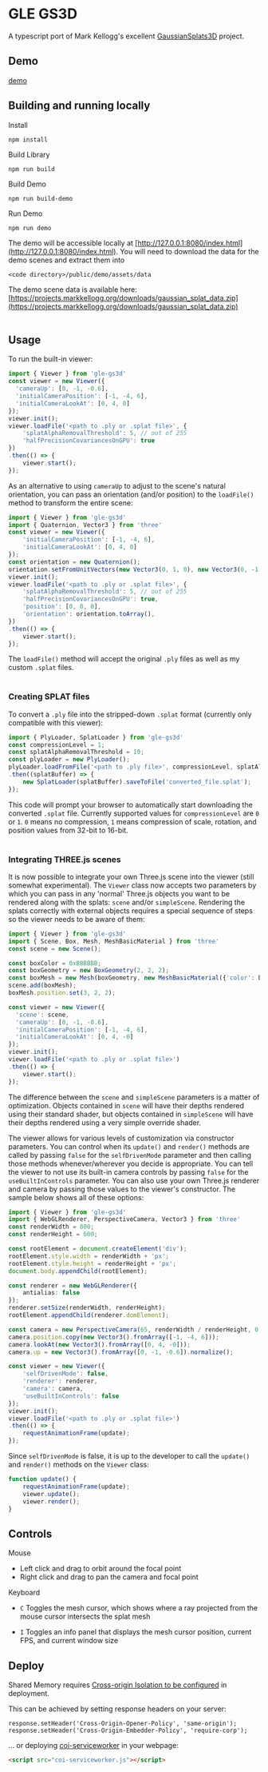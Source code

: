 # GLE GS3D
A typescript port of Mark Kellogg's excellent [GaussianSplats3D](https://github.com/mkkellogg/GaussianSplats3D) project.

## Demo
[demo](https://gle-scene-components.vercel.app/?path=/story/gle-scene-components-scene--gaussian-splat-clouds)

## Building and running locally
Install
```
npm install
```
Build Library
```
npm run build
```
Build Demo
```
npm run build-demo
```
Run Demo
```
npm run demo
```
The demo will be accessible locally at [http://127.0.0.1:8080/index.html](http://127.0.0.1:8080/index.html). You will need to download the data for the demo scenes and extract them into 
```
<code directory>/public/demo/assets/data
```
The demo scene data is available here: [https://projects.markkellogg.org/downloads/gaussian_splat_data.zip](https://projects.markkellogg.org/downloads/gaussian_splat_data.zip)
<br>
<br>
## Usage

To run the built-in viewer:

```typescript
import { Viewer } from 'gle-gs3d'
const viewer = new Viewer({
  'cameraUp': [0, -1, -0.6],
  'initialCameraPosition': [-1, -4, 6],
  'initialCameraLookAt': [0, 4, 0]
});
viewer.init();
viewer.loadFile('<path to .ply or .splat file>', {
    'splatAlphaRemovalThreshold': 5, // out of 255
    'halfPrecisionCovariancesOnGPU': true
})
.then(() => {
    viewer.start();
});
```
As an alternative to using `cameraUp` to adjust to the scene's natural orientation, you can pass an orientation (and/or position) to the `loadFile()` method to transform the entire scene:
```typescript
import { Viewer } from 'gle-gs3d'
import { Quaternion, Vector3 } from 'three'
const viewer = new Viewer({
    'initialCameraPosition': [-1, -4, 6],
    'initialCameraLookAt': [0, 4, 0]
});
const orientation = new Quaternion();
orientation.setFromUnitVectors(new Vector3(0, 1, 0), new Vector3(0, -1, 0.6).normalize());
viewer.init();
viewer.loadFile('<path to .ply or .splat file>', {
    'splatAlphaRemovalThreshold': 5, // out of 255
    'halfPrecisionCovariancesOnGPU': true,
    'position': [0, 0, 0],
    'orientation': orientation.toArray(),
})
.then(() => {
    viewer.start();
});
```

The `loadFile()` method will accept the original `.ply` files as well as my custom `.splat` files.
<br>
<br>
### Creating SPLAT files
To convert a `.ply` file into the stripped-down `.splat` format (currently only compatible with this viewer):

```typescript
import { PlyLoader, SplatLoader } from 'gle-gs3d'
const compressionLevel = 1;
const splatAlphaRemovalThreshold = 10;
const plyLoader = new PlyLoader();
plyLoader.loadFromFile('<path to .ply file>', compressionLevel, splatAlphaRemovalThreshold)
.then((splatBuffer) => {
    new SplatLoader(splatBuffer).saveToFile('converted_file.splat');
});
```
This code will prompt your browser to automatically start downloading the converted `.splat` file. Currently supported values for `compressionLevel` are `0` or `1`. `0` means no compression, `1` means compression of scale, rotation, and position values from 32-bit to 16-bit.
<br>
<br>
### Integrating THREE.js scenes
It is now possible to integrate your own Three.js scene into the viewer (still somewhat experimental). The `Viewer` class now accepts two parameters by which you can pass in any 'normal' Three.js objects you want to be rendered along with the splats: `scene` and/or `simpleScene`. Rendering the splats correctly with external objects requires a special sequence of steps so the viewer needs to be aware of them:
```typescript
import { Viewer } from 'gle-gs3d'
import { Scene, Box, Mesh, MeshBasicMaterial } from 'three'
const scene = new Scene();

const boxColor = 0xBBBBBB;
const boxGeometry = new BoxGeometry(2, 2, 2);
const boxMesh = new Mesh(boxGeometry, new MeshBasicMaterial({'color': boxColor}));
scene.add(boxMesh);
boxMesh.position.set(3, 2, 2);

const viewer = new Viewer({
  'scene': scene,
  'cameraUp': [0, -1, -0.6],
  'initialCameraPosition': [-1, -4, 6],
  'initialCameraLookAt': [0, 4, -0]
});
viewer.init();
viewer.loadFile('<path to .ply or .splat file>')
.then(() => {
    viewer.start();
});
```
The difference between the `scene` and `simpleScene` parameters is a matter of optimization. Objects contained in `scene` will have their depths rendered using their standard shader, but objects contained in `simpleScene` will have their depths rendered using a very simple override shader.

The viewer allows for various levels of customization via constructor parameters. You can control when its `update()` and `render()` methods are called by passing `false` for the `selfDrivenMode` parameter and then calling those methods whenever/wherever you decide is appropriate. You can tell the viewer to not use its built-in camera controls by passing `false` for the `useBuiltInControls` parameter. You can also use your own Three.js renderer and camera by passing those values to the viewer's constructor. The sample below shows all of these options:

```typescript
import { Viewer } from 'gle-gs3d'
import { WebGLRenderer, PerspectiveCamera, Vector3 } from 'three'
const renderWidth = 800;
const renderHeight = 600;

const rootElement = document.createElement('div');
rootElement.style.width = renderWidth + 'px';
rootElement.style.height = renderHeight + 'px';
document.body.appendChild(rootElement);

const renderer = new WebGLRenderer({
    antialias: false
});
renderer.setSize(renderWidth, renderHeight);
rootElement.appendChild(renderer.domElement);

const camera = new PerspectiveCamera(65, renderWidth / renderHeight, 0.1, 500);
camera.position.copy(new Vector3().fromArray([-1, -4, 6]));
camera.lookAt(new Vector3().fromArray([0, 4, -0]));
camera.up = new Vector3().fromArray([0, -1, -0.6]).normalize();

const viewer = new Viewer({
    'selfDrivenMode': false,
    'renderer': renderer,
    'camera': camera,
    'useBuiltInControls': false
});
viewer.init();
viewer.loadFile('<path to .ply or .splat file>')
.then(() => {
    requestAnimationFrame(update);
});
```
Since `selfDrivenMode` is false, it is up to the developer to call the `update()` and `render()` methods on the `Viewer` class:
```typescript
function update() {
    requestAnimationFrame(update);
    viewer.update();
    viewer.render();
}
```
## Controls
Mouse
- Left click and drag to orbit around the focal point
- Right click and drag to pan the camera and focal point
  
Keyboard
- `C` Toggles the mesh cursor, which shows where a ray projected from the mouse cursor intersects the splat mesh

- `I` Toggles an info panel that displays the mesh cursor position, current FPS, and current window size
## Deploy
Shared Memory requires [Cross-origin Isolation to be configured](https://web.dev/articles/coop-coep) in deployment.  

This can be achieved by setting response headers on your server:
```
response.setHeader('Cross-Origin-Opener-Policy', 'same-origin');
response.setHeader('Cross-Origin-Embedder-Policy', 'require-corp');
```
... or deploying [coi-serviceworker](https://github.com/gzuidhof/coi-serviceworker) in your webpage:
```html
<script src="coi-serviceworker.js"></script>
```